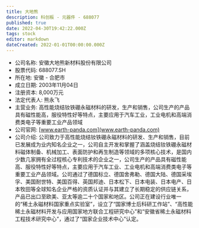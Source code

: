 ```yaml
---
title: 大地熊
description: 科创板 - 元器件 - 688077
published: true
date: 2022-04-30T19:42:22.000Z
tags: stock
editor: markdown
dateCreated: 2022-01-01T00:00:00.000Z
---
```


- 公司名称: 安徽大地熊新材料股份有限公司
- 股票代码: 688077.SH
- 所在地: 安徽 - 合肥市
- 成立日期: 2003年11月04日
- 注册资本: 8,000万元
- 法定代表人: 熊永飞
- 主营业务: 高性能烧结钕铁硼永磁材料的研发，生产和销售，公司生产的产品具有磁性能高，服役特性好等特点，主要应用于汽车工业，工业电机和高端消费类电子等重要工业产品领域
- 公司官网: [www.earth-panda.com](www.earth-panda.com)
- 公司介绍: 公司致力于高性能烧结钕铁硼永磁材料的研发、生产和销售，目前已发展成为业内知名企业之一，公司自主开发和掌握了涵盖烧结钕铁硼永磁材料磁体制备、机械加工、表面防护和再生制造等领域的多项核心技术，是国内少数几家拥有全过程核心专利技术的企业之一，公司生产的产品具有磁性能高、服役特性好等特点，主要应用于汽车工业、工业电机和高端消费类电子等重要工业产品领域。公司通过了德国标立、德国舍弗勒、德国大陆、德国采埃孚、美国耐世特、美国百得、英国邦迪、日本松下、日本电装、日本电产、日本牧田等全球知名企业严格的资质认证并与其建立了长期稳定的供应链关系，产品已出口至欧美、亚太等逾二十个国家和地区。公司正在建设行业唯一的“稀土永磁材料国家重点实验室”，设立了“国家博士后科研工作站”、“高性能稀土永磁材料开发与应用国家地方联合工程研究中心”和“安徽省稀土永磁材料工程技术研究中心”，通过了“国家企业技术中心”认定。


